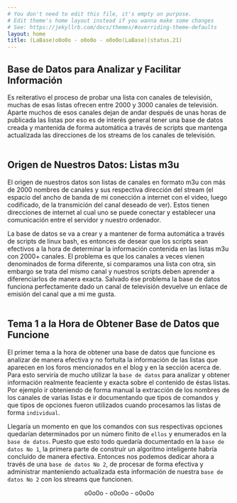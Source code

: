 ```yaml
---
# You don't need to edit this file, it's empty on purpose.
# Edit theme's home layout instead if you wanna make some changes
# See: https://jekyllrb.com/docs/themes/#overriding-theme-defaults
layout: home
title: (LaBase)o0o0o - o0o0o - o0o0o(LaBase)(status.21)
---
```

<div id="content">
<div class="box1">
<div class="title"><h2>
Base de Datos para Analizar y Facilitar Información
</h2>
</div>
</div>
</div>


Es reiterativo el proceso de probar una lista con canales de televisión, muchas de esas listas ofrecen entre 2000 y 3000 canales de televisión. Aparte muchos de esos canales dejan de andar después de unas horas
de publicada las listas por eso es de interés general tener una base de datos creada y mantenida de forma automática a través de scripts que mantenga actualizada las direcciones de los streams de
los canales de televisión.<br /><br />

<div id="content">
<div class="box1">
<div class="title"><h2>
Origen de Nuestros Datos: Listas m3u
</h2>
</div>
</div>
</div>


El origen de nuestros datos son listas de canales en formato m3u con más de 2000 nombres de canales y sus respectiva dirección del stream (el espacio del ancho de banda de mi conección a internet con el video, luego
codificado, de la transmición del canal deseado de ver). Estos tienen direcciones de internet al cual uno se puede conectar y establecer una comunicación entre el servidor y nuestro ordenador.

La base de datos se va a crear y a mantener de forma automática a través de scripts de linux bash, es entonces de desear que los scripts sean efectivos a la hora de determinar la información
contenida en las listas m3u con 2000+ canales. El problema es que los canales a veces vienen denominados de forma diferente, si comparamos una lista con otra, sin embargo se trata del mismo canal
y nuestros scripts deben aprender a diferenciarlos de manera exacta. Salvado ése problema la base de datos funciona perfectamente dado un canal de televisión devuelve un enlace de emisión del canal
que a mi me gusta.<br /><br />

<div id="content">
<div class="box1">
<div class="title"><h2>
Tema 1 a la Hora de Obtener Base de Datos que Funcione
</h2>
</div>
</div>
</div>


El primer tema a la hora de obtener una base de datos que funcione es analizar de manera efectiva y no fortuíta la información de las listas que aparecen en los foros mencionados en el blog y
en la sección acerca de. Para esto serviría de mucho utilizar la `base de datos` para analizar y obtener información realmente feaciente y exacta sobre el contenido de éstas listas. Por ejemplo
ir obteniendo de forma manual la extracción de los nombres de los canales de varias listas e ir documentando que tipos de comandos y que tipos de opciones fueron utilizados cuando procesamos
las listas de forma `individual`.

Llegaría un momento en que los comandos con sus respectivas opciones quedarían determinados por un número finito de `ellos` y enumerados en la `base de datos`. Puesto que esto todo quedaría documentado
en la `base de datos No 1`, la primera parte de construír un algoritmo inteligente habría concluído de manera efectiva. Entonces nos podemos dedicar ahora a través de una `base de datos No 2`, de
procesar de forma efectiva y administrar manteniendo actualizada esta información de nuestra `base de datos No 2` con los streams que funcionen.

<center> o0o0o - o0o0o - o0o0o </center><br><br>
